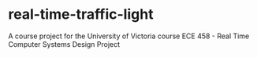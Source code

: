 # real-time-traffic-light
A course project for the University of Victoria course ECE 458 - Real Time Computer Systems Design Project
